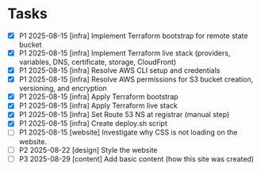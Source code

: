 # Tasks

- [x] P1 2025-08-15 [infra] Implement Terraform bootstrap for remote state bucket
- [x] P1 2025-08-15 [infra] Implement Terraform live stack (providers, variables, DNS, certificate, storage, CloudFront)
- [x] P1 2025-08-15 [infra] Resolve AWS CLI setup and credentials
- [x] P1 2025-08-15 [infra] Resolve AWS permissions for S3 bucket creation, versioning, and encryption
- [x] P1 2025-08-15 [infra] Apply Terraform bootstrap
- [x] P1 2025-08-15 [infra] Apply Terraform live stack
- [x] P1 2025-08-15 [infra] Set Route 53 NS at registrar (manual step)
- [x] P1 2025-08-15 [infra] Create deploy.sh script
- [ ] P1 2025-08-15 [website] Investigate why CSS is not loading on the website.
- [ ] P2 2025-08-22 [design] Style the website
- [ ] P3 2025-08-29 [content] Add basic content (how this site was created)
